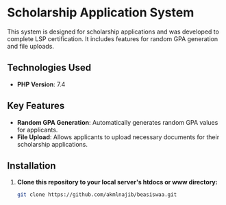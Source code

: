 # Scholarship Application System

This system is designed for scholarship applications and was developed to complete LSP certification. It includes features for random GPA generation and file uploads.

## Technologies Used

- **PHP Version**: 7.4

## Key Features

- **Random GPA Generation**: Automatically generates random GPA values for applicants.
- **File Upload**: Allows applicants to upload necessary documents for their scholarship applications.

## Installation

1. **Clone this repository to your local server's htdocs or www directory:**

   ```bash
   git clone https://github.com/akmlnajib/beasiswaa.git
